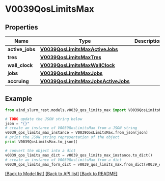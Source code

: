 # V0039QosLimitsMax


## Properties

Name | Type | Description | Notes
------------ | ------------- | ------------- | -------------
**active_jobs** | [**V0039QosLimitsMaxActiveJobs**](V0039QosLimitsMaxActiveJobs.md) |  | [optional] 
**tres** | [**V0039QosLimitsMaxTres**](V0039QosLimitsMaxTres.md) |  | [optional] 
**wall_clock** | [**V0039QosLimitsMaxWallClock**](V0039QosLimitsMaxWallClock.md) |  | [optional] 
**jobs** | [**V0039QosLimitsMaxJobs**](V0039QosLimitsMaxJobs.md) |  | [optional] 
**accruing** | [**V0039QosLimitsMaxJobsActiveJobs**](V0039QosLimitsMaxJobsActiveJobs.md) |  | [optional] 

## Example

```python
from aind_slurm_rest.models.v0039_qos_limits_max import V0039QosLimitsMax

# TODO update the JSON string below
json = "{}"
# create an instance of V0039QosLimitsMax from a JSON string
v0039_qos_limits_max_instance = V0039QosLimitsMax.from_json(json)
# print the JSON string representation of the object
print V0039QosLimitsMax.to_json()

# convert the object into a dict
v0039_qos_limits_max_dict = v0039_qos_limits_max_instance.to_dict()
# create an instance of V0039QosLimitsMax from a dict
v0039_qos_limits_max_form_dict = v0039_qos_limits_max.from_dict(v0039_qos_limits_max_dict)
```
[[Back to Model list]](../README.md#documentation-for-models) [[Back to API list]](../README.md#documentation-for-api-endpoints) [[Back to README]](../README.md)


